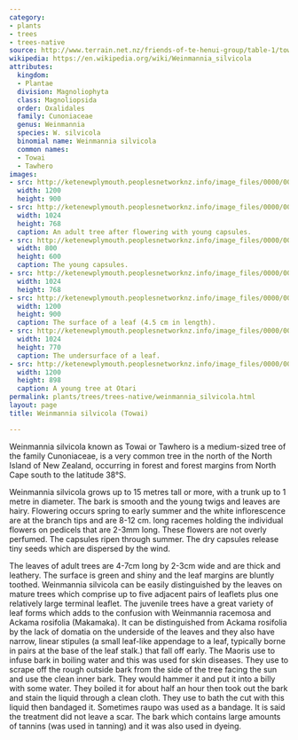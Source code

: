 ```yaml
---
category:
- plants
- trees
- trees-native
source: http://www.terrain.net.nz/friends-of-te-henui-group/table-1/towai.html
wikipedia: https://en.wikipedia.org/wiki/Weinmannia_silvicola
attributes:
  kingdom:
  - Plantae
  division: Magnoliophyta
  class: Magnoliopsida
  order: Oxalidales
  family: Cunoniaceae
  genus: Weinmannia
  species: W. silvicola
  binomial name: Weinmannia silvicola
  common names:
  - Towai
  - Tawhero
images:
- src: http://ketenewplymouth.peoplesnetworknz.info/image_files/0000/0003/7524/Weinmannia_silvicola__towai-038.JPG
  width: 1200
  height: 900
- src: http://ketenewplymouth.peoplesnetworknz.info/image_files/0000/0003/7519/Weinmannia_silvicola__towai-037.JPG
  width: 1024
  height: 768
  caption: An adult tree after flowering with young capsules.
- src: http://ketenewplymouth.peoplesnetworknz.info/image_files/0000/0003/7514/Weinmannia_silvicola__towai-035.JPG
  width: 800
  height: 600
  caption: The young capsules.
- src: http://ketenewplymouth.peoplesnetworknz.info/image_files/0000/0003/7494/Weinmannia_silvicola__towai-007.JPG
  width: 1024
  height: 768
- src: http://ketenewplymouth.peoplesnetworknz.info/image_files/0000/0003/7509/Weinmannia_silvicola__towai-010.JPG
  width: 1200
  height: 900
  caption: The surface of a leaf (4.5 cm in length).
- src: http://ketenewplymouth.peoplesnetworknz.info/image_files/0000/0003/7499/Weinmannia_silvicola__towai-008.JPG
  width: 1024
  height: 770
  caption: The undersurface of a leaf.
- src: http://ketenewplymouth.peoplesnetworknz.info/image_files/0000/0003/7284/Weinmannia_silvicola__Towai-003.JPG
  width: 1200
  height: 898
  caption: A young tree at Otari
permalink: plants/trees/trees-native/weinmannia_silvicola.html
layout: page
title: Weinmannia silvicola (Towai)

---
```

Weinmannia silvicola known as Towai or Tawhero is a medium-sized tree of the family Cunoniaceae, is a very common tree in the north of the North Island of New Zealand, occurring in forest and forest margins from North Cape south to the latitude 38°S.

Weinmannia silvicola grows up to 15 metres tall or more, with a trunk up to 1 metre in diameter. The bark is smooth and the young twigs and leaves are hairy. 
Flowering occurs spring to early summer and the white inflorescence are at the branch tips and are 8-12 cm. long racemes holding the individual flowers on pedicels that are 2-3mm long. These flowers are not overly perfumed. The capsules ripen through summer. The dry capsules release tiny seeds which are dispersed by the wind. 


The leaves of adult trees are 4-7cm long by 2-3cm wide and are thick and leathery. The surface is green and shiny and the leaf margins are bluntly toothed. Weinmannia silvicola can be easily distinguished by the leaves on mature trees which comprise up to five adjacent pairs of leaflets plus one relatively large terminal leaflet. 
The juvenile trees have a great variety of leaf forms which adds to the confusion with Weinmannia racemosa and Ackama rosifolia (Makamaka). It can be distinguished from Ackama rosifolia by the lack of domatia on the underside of the leaves and they also have narrow, linear stipules (a small leaf-like appendage to a leaf, typically borne in pairs at the base of the leaf stalk.) that fall off early.
The Maoris use to infuse bark in boiling water and this was used for skin diseases. They use to scrape off the rough outside bark from the side of the tree facing the sun and use the clean inner bark. They would hammer it and put it into a billy with some water. They boiled it for about half an hour then took out the bark and stain the liquid through a clean cloth. They use to bath the cut with this liquid then bandaged it. Sometimes raupo was used as a bandage. It is said the treatment did not leave a scar. The bark which contains large amounts of tannins (was used in tanning) and it was also used in dyeing.
